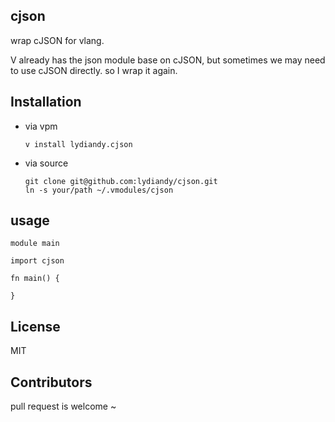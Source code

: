 ## cjson

wrap cJSON for vlang.

V already has the json module base on cJSON, but sometimes we may need to use cJSON directly. so I wrap it again.

## Installation

- via vpm

  ```
  v install lydiandy.cjson
  ```

- via source

  ```
  git clone git@github.com:lydiandy/cjson.git
  ln -s your/path ~/.vmodules/cjson
  ```

## usage

```
module main

import cjson

fn main() {
	
}
```

## License

MIT

## Contributors

pull request is welcome ~